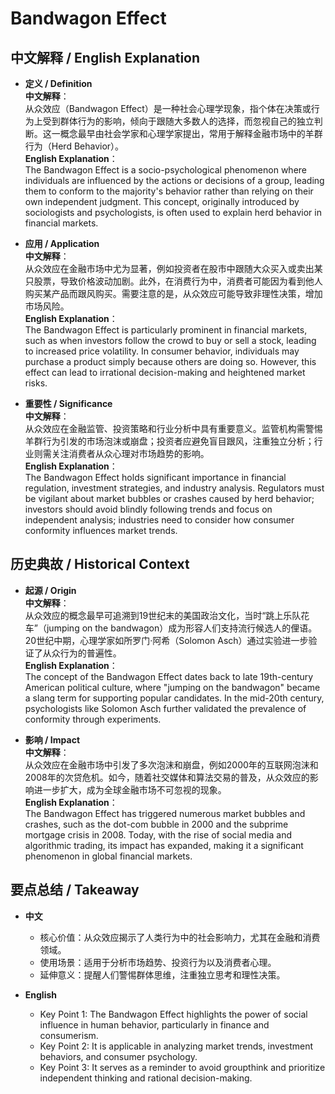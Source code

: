 # Bandwagon Effect

## 中文解释 / English Explanation

* **定义 / Definition**  
  **中文解释**：  
  从众效应（Bandwagon Effect）是一种社会心理学现象，指个体在决策或行为上受到群体行为的影响，倾向于跟随大多数人的选择，而忽视自己的独立判断。这一概念最早由社会学家和心理学家提出，常用于解释金融市场中的羊群行为（Herd Behavior）。  
  **English Explanation**：  
  The Bandwagon Effect is a socio-psychological phenomenon where individuals are influenced by the actions or decisions of a group, leading them to conform to the majority's behavior rather than relying on their own independent judgment. This concept, originally introduced by sociologists and psychologists, is often used to explain herd behavior in financial markets.

* **应用 / Application**  
  **中文解释**：  
  从众效应在金融市场中尤为显著，例如投资者在股市中跟随大众买入或卖出某只股票，导致价格波动加剧。此外，在消费行为中，消费者可能因为看到他人购买某产品而跟风购买。需要注意的是，从众效应可能导致非理性决策，增加市场风险。  
  **English Explanation**：  
  The Bandwagon Effect is particularly prominent in financial markets, such as when investors follow the crowd to buy or sell a stock, leading to increased price volatility. In consumer behavior, individuals may purchase a product simply because others are doing so. However, this effect can lead to irrational decision-making and heightened market risks.

* **重要性 / Significance**  
  **中文解释**：  
  从众效应在金融监管、投资策略和行业分析中具有重要意义。监管机构需警惕羊群行为引发的市场泡沫或崩盘；投资者应避免盲目跟风，注重独立分析；行业则需关注消费者从众心理对市场趋势的影响。  
  **English Explanation**：  
  The Bandwagon Effect holds significant importance in financial regulation, investment strategies, and industry analysis. Regulators must be vigilant about market bubbles or crashes caused by herd behavior; investors should avoid blindly following trends and focus on independent analysis; industries need to consider how consumer conformity influences market trends.

## 历史典故 / Historical Context

* **起源 / Origin**  
  **中文解释**：  
  从众效应的概念最早可追溯到19世纪末的美国政治文化，当时“跳上乐队花车”（jumping on the bandwagon）成为形容人们支持流行候选人的俚语。20世纪中期，心理学家如所罗门·阿希（Solomon Asch）通过实验进一步验证了从众行为的普遍性。  
  **English Explanation**：  
  The concept of the Bandwagon Effect dates back to late 19th-century American political culture, where "jumping on the bandwagon" became a slang term for supporting popular candidates. In the mid-20th century, psychologists like Solomon Asch further validated the prevalence of conformity through experiments.

* **影响 / Impact**  
  **中文解释**：  
  从众效应在金融市场中引发了多次泡沫和崩盘，例如2000年的互联网泡沫和2008年的次贷危机。如今，随着社交媒体和算法交易的普及，从众效应的影响进一步扩大，成为全球金融市场不可忽视的现象。  
  **English Explanation**：  
  The Bandwagon Effect has triggered numerous market bubbles and crashes, such as the dot-com bubble in 2000 and the subprime mortgage crisis in 2008. Today, with the rise of social media and algorithmic trading, its impact has expanded, making it a significant phenomenon in global financial markets.

## 要点总结 / Takeaway

* **中文**  
  - 核心价值：从众效应揭示了人类行为中的社会影响力，尤其在金融和消费领域。  
  - 使用场景：适用于分析市场趋势、投资行为以及消费者心理。  
  - 延伸意义：提醒人们警惕群体思维，注重独立思考和理性决策。

* **English**  
  - Key Point 1: The Bandwagon Effect highlights the power of social influence in human behavior, particularly in finance and consumerism.  
  - Key Point 2: It is applicable in analyzing market trends, investment behaviors, and consumer psychology.  
  - Key Point 3: It serves as a reminder to avoid groupthink and prioritize independent thinking and rational decision-making.